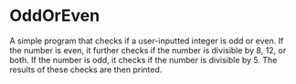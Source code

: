 # OddOrEven
A simple program that checks if a user-inputted integer is odd or even.   If the number is even, it further checks if the number is divisible by 8, 12, or both. If the number is odd, it checks if the number is divisible by 5. The results of these checks are then printed.
